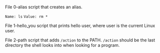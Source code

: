 File 0-alias script that creates an alias.

```Name: ls```
```Value: rm *```

File 1-hello_you script that prints hello user, where user is the current Linux user.

File 2-path script that adds ```/action``` to the PATH. ```/action``` should be the last directory the shell looks into when looking for a program.
